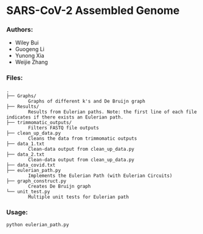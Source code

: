 # SARS-CoV-2 Assembled Genome

### Authors:
- Wiley Bui
- Guogeng Li
- Yunong Xia
- Weijie Zhang

### Files:
```
.
├── Graphs/
        Graphs of different k's and De Bruijn graph
├── Results/
        Results from Eulerian paths. Note: the first line of each file indicates if there exists an Eulerian path.
├── trimmomatic_outputs/
        Filters FASTQ file outputs
├── clean_up_data.py
        Cleans the data from trimmomatic outputs
├── data_1.txt
        Clean-data output from clean_up_data.py
├── data_2.txt
        Clean-data output from clean_up_data.py
├── data_covid.txt
├── eulerian_path.py
        Implements the Eulerian Path (with Eulerian Circuits)
├── graph_construct.py
        Creates De Bruijn graph
└── unit_test.py
        Multiple unit tests for Eulerian path
```

### Usage:
`python eulerian_path.py`